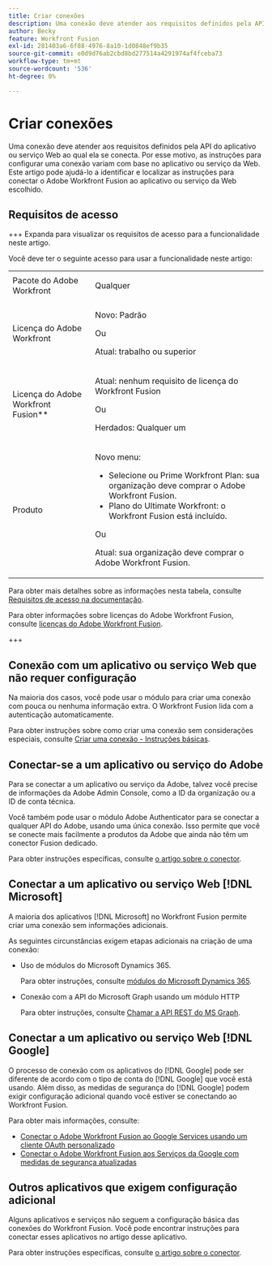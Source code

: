 ```yaml
---
title: Criar conexões
description: Uma conexão deve atender aos requisitos definidos pela API do aplicativo ou serviço Web ao qual ela se conecta. Por esse motivo, as instruções para configurar uma conexão variam com base no aplicativo ou serviço da Web. Este artigo pode ajudá-lo a identificar e localizar as instruções para conectar o Adobe Workfront Fusion ao aplicativo ou serviço da Web escolhido.
author: Becky
feature: Workfront Fusion
exl-id: 281403a6-6f88-4976-8a10-1d0848ef9b35
source-git-commit: e0d9d76ab2cbd8bd277514a4291974af4fceba73
workflow-type: tm+mt
source-wordcount: '536'
ht-degree: 0%

---
```


# Criar conexões

Uma conexão deve atender aos requisitos definidos pela API do aplicativo ou serviço Web ao qual ela se conecta. Por esse motivo, as instruções para configurar uma conexão variam com base no aplicativo ou serviço da Web. Este artigo pode ajudá-lo a identificar e localizar as instruções para conectar o Adobe Workfront Fusion ao aplicativo ou serviço da Web escolhido.

## Requisitos de acesso

+++ Expanda para visualizar os requisitos de acesso para a funcionalidade neste artigo.

Você deve ter o seguinte acesso para usar a funcionalidade neste artigo:

<table style="table-layout:auto">
 <col> 
 <col> 
 <tbody> 
  <tr> 
   <td role="rowheader">Pacote do Adobe Workfront 
   <td> <p>Qualquer</p> </td> 
  </tr> 
  <tr data-mc-conditions=""> 
   <td role="rowheader">Licença do Adobe Workfront</td> 
   <td> <p>Novo: Padrão</p><p>Ou</p><p>Atual: trabalho ou superior</p> </td> 
  </tr> 
  <tr> 
   <td role="rowheader">Licença do Adobe Workfront Fusion**</td> 
   <td>
   <p>Atual: nenhum requisito de licença do Workfront Fusion</p>
   <p>Ou</p>
   <p>Herdados: Qualquer um </p>
   </td> 
  </tr> 
  <tr> 
   <td role="rowheader">Produto</td> 
   <td>
   <p>Novo menu:</p> <ul><li>Selecione ou Prime Workfront Plan: sua organização deve comprar o Adobe Workfront Fusion.</li><li>Plano do Ultimate Workfront: o Workfront Fusion está incluído.</li></ul>
   <p>Ou</p>
   <p>Atual: sua organização deve comprar o Adobe Workfront Fusion.</p>
   </td> 
  </tr>
 </tbody> 
</table>

Para obter mais detalhes sobre as informações nesta tabela, consulte [Requisitos de acesso na documentação](/help/workfront-fusion/references/licenses-and-roles/access-level-requirements-in-documentation.md).

Para obter informações sobre licenças do Adobe Workfront Fusion, consulte [licenças do Adobe Workfront Fusion](/help/workfront-fusion/set-up-and-manage-workfront-fusion/licensing-operations-overview/license-automation-vs-integration.md).

+++

## Conexão com um aplicativo ou serviço Web que não requer configuração

Na maioria dos casos, você pode usar o módulo para criar uma conexão com pouca ou nenhuma informação extra. O Workfront Fusion lida com a autenticação automaticamente.

Para obter instruções sobre como criar uma conexão sem considerações especiais, consulte [Criar uma conexão - Instruções básicas](/help/workfront-fusion/create-scenarios/connect-to-apps/connect-to-fusion-general.md).

## Conectar-se a um aplicativo ou serviço do Adobe

Para se conectar a um aplicativo ou serviço da Adobe, talvez você precise de informações da Adobe Admin Console, como a ID da organização ou a ID de conta técnica.

Você também pode usar o módulo Adobe Authenticator para se conectar a qualquer API do Adobe, usando uma única conexão. Isso permite que você se conecte mais facilmente a produtos da Adobe que ainda não têm um conector Fusion dedicado.

Para obter instruções específicas, consulte [o artigo sobre o conector](/help/workfront-fusion/references/apps-and-modules/apps-and-modules-toc.md#connectors-for-adobe-products).

## Conectar a um aplicativo ou serviço Web [!DNL Microsoft]

A maioria dos aplicativos [!DNL Microsoft] no Workfront Fusion permite criar uma conexão sem informações adicionais.

As seguintes circunstâncias exigem etapas adicionais na criação de uma conexão:

* Uso de módulos do Microsoft Dynamics 365.

  Para obter instruções, consulte [módulos do Microsoft Dynamics 365](/help/workfront-fusion/references/apps-and-modules/third-party-connectors/microsoft-dynamics-365-modules.md).

* Conexão com a API do Microsoft Graph usando um módulo HTTP

  Para obter instruções, consulte [Chamar a API REST do MS Graph](/help/workfront-fusion/create-scenarios/connect-to-apps/call-the-ms-graph-rest-api.md).

## Conectar a um aplicativo ou serviço Web [!DNL Google]

O processo de conexão com os aplicativos do [!DNL Google] pode ser diferente de acordo com o tipo de conta do [!DNL Google] que você está usando. Além disso, as medidas de segurança do [!DNL Google] podem exigir configuração adicional quando você estiver se conectando ao Workfront Fusion.

Para obter mais informações, consulte:

* [Conectar o Adobe Workfront Fusion ao Google Services usando um cliente OAuth personalizado](/help/workfront-fusion/create-scenarios/connect-to-apps/connect-fusion-to-google-using-oauth.md)
* [Conectar o Adobe Workfront Fusion aos Serviços da Google com medidas de segurança atualizadas](/help/workfront-fusion/create-scenarios/connect-to-apps/connect-to-google-with-new-security-measures.md)

## Outros aplicativos que exigem configuração adicional

Alguns aplicativos e serviços não seguem a configuração básica das conexões do Workfront Fusion. Você pode encontrar instruções para conectar esses aplicativos no artigo desse aplicativo.

Para obter instruções específicas, consulte [o artigo sobre o conector](/help/workfront-fusion/references/apps-and-modules/apps-and-modules-toc.md#connectors-for-third-party-applications).
